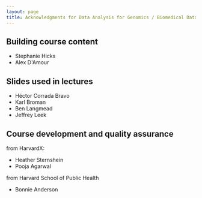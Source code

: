 ```yaml
---
layout: page
title: Acknowledgments for Data Analysis for Genomics / Biomedical Data Science series
---
```


## Building course content

* Stephanie Hicks
* Alex D'Amour

## Slides used in lectures

* Héctor Corrada Bravo
* Karl Broman
* Ben Langmead
* Jeffrey Leek 

## Course development and quality assurance

from HarvardX:

* Heather Sternshein
* Pooja Agarwal

from Harvard School of Public Health

* Bonnie Anderson


